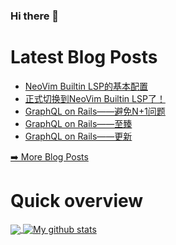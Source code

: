 ### Hi there 👋

<!--
**xfyuan/xfyuan** is a ✨ _special_ ✨ repository because its `README.md` (this file) appears on your GitHub profile.

Here are some ideas to get you started:

- 🔭 I’m currently working on ...
- 🌱 I’m currently learning ...
- 👯 I’m looking to collaborate on ...
- 🤔 I’m looking for help with ...
- 💬 Ask me about ...
- 📫 How to reach me: ...
- 😄 Pronouns: ...
- ⚡ Fun fact: ...
-->

# Latest Blog Posts
<!-- BLOG-POST-LIST:START -->
- [NeoVim Builtin LSP的基本配置](http://xfyuan.github.io/2021/02/neovim-builtin-lsp-basic-configuration/)
- [正式切换到NeoVim Builtin LSP了！](http://xfyuan.github.io/2021/02/switch-to-neovim-builtin-lsp/)
- [GraphQL on Rails——避免N+1问题](http://xfyuan.github.io/2020/12/how-to-graphql-no-n-plus-one/)
- [GraphQL on Rails——至臻](http://xfyuan.github.io/2020/11/graphql-on-rails-series-3/)
- [GraphQL on Rails——更新](http://xfyuan.github.io/2020/11/graphql-on-rails-series-2/)
<!-- BLOG-POST-LIST:END -->
<p><a href="https://xfyuan.github.io/">➡️ More Blog Posts</a></p>

# Quick overview
<a href="https://github.com/anuraghazra/github-readme-stats">
  <!-- Change the `github-readme-stats.anuraghazra1.vercel.app` to `github-readme-stats.vercel.app`  -->
  <img align="center" src="https://github-readme-stats.anuraghazra1.vercel.app/api/top-langs/?username=xfyuan" />
</a>
<a href="https://github.com/anuraghazra/github-readme-stats">
  <img align="center" src="https://github-readme-stats.anuraghazra1.vercel.app/api?username=xfyuan&show_icons=true&line_height=27" alt="My github stats" />
</a>  
